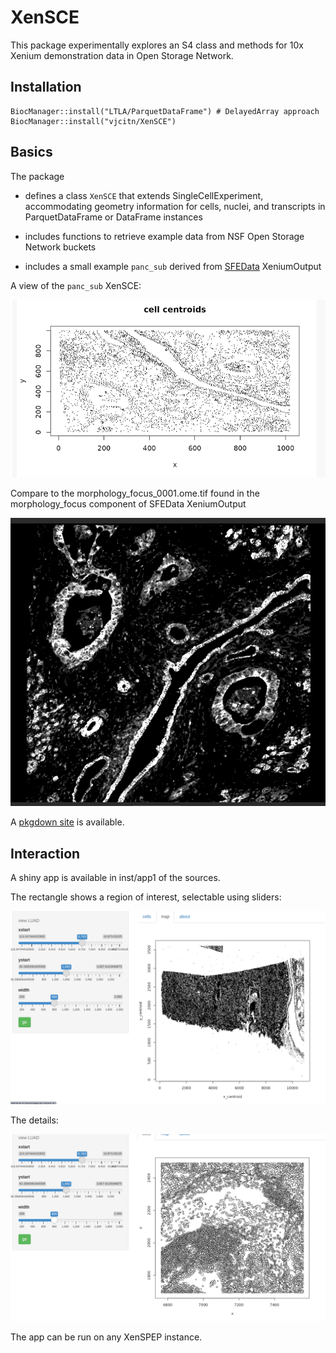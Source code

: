 # XenSCE

This package experimentally explores an
S4 class and methods for 10x Xenium demonstration data in Open Storage Network.

## Installation
```
BiocManager::install("LTLA/ParquetDataFrame") # DelayedArray approach
BiocManager::install("vjcitn/XenSCE")
```

## Basics

The package

- defines a class `XenSCE` that extends SingleCellExperiment, accommodating
geometry information for cells, nuclei, and transcripts in ParquetDataFrame or DataFrame instances

- includes functions to retrieve example data from NSF Open Storage Network buckets

- includes a small example `panc_sub` derived from [SFEData](https://bioconductor.org/packages/SFEData/) XeniumOutput

A view of the `panc_sub` XenSCE:

![](man/figures/pancsub.png)

Compare to the morphology_focus_0001.ome.tif found in the morphology_focus component of SFEData XeniumOutput

![](man/figures/img0001.png)


A [pkgdown site](https://vjcitn.github.io/XenSCE) is available.

## Interaction

A shiny app is available in inst/app1 of the sources.

The rectangle shows a region of interest, selectable using sliders:

![](man/figures/appmap.png)

The details:

![](man/figures/appcells.png)

The app can be run on any XenSPEP instance.  
